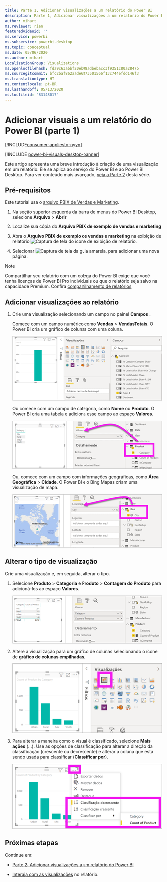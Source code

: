 ```yaml
---
title: Parte 1, Adicionar visualizações a um relatório do Power BI
description: Parte 1, Adicionar visualizações a um relatório do Power BI
author: mihart
ms.reviewer: rien
featuredvideoid: ''
ms.service: powerbi
ms.subservice: powerbi-desktop
ms.topic: conceptual
ms.date: 05/06/2020
ms.author: mihart
LocalizationGroup: Visualizations
ms.openlocfilehash: fda9c63abbf20eb08adbebacc3f9351c80a2847b
ms.sourcegitcommit: bfc2baf862aade6873501566f13c744efdd146f3
ms.translationtype: HT
ms.contentlocale: pt-BR
ms.lasthandoff: 05/13/2020
ms.locfileid: "83148017"
---
```

# <a name="add-visuals-to-a-power-bi-report-part-1"></a>Adicionar visuais a um relatório do Power BI (parte 1)

[!INCLUDE[consumer-appliesto-nyyn](../includes/consumer-appliesto-nyyn.md)]    

[!INCLUDE [power-bi-visuals-desktop-banner](../includes/power-bi-visuals-desktop-banner.md)]

Este artigo apresenta uma breve introdução à criação de uma visualização em um relatório. Ele se aplica ao serviço do Power BI e ao Power BI Desktop. Para ver conteúdo mais avançado, [veja a Parte 2](power-bi-report-add-visualizations-ii.md) desta série.

## <a name="prerequisites"></a>Pré-requisitos

Este tutorial usa o [arquivo PBIX de Vendas e Marketing](https://download.microsoft.com/download/9/7/6/9767913A-29DB-40CF-8944-9AC2BC940C53/Sales%20and%20Marketing%20Sample%20PBIX.pbix).

1. Na seção superior esquerda da barra de menus do Power BI Desktop, selecione **Arquivo** > **Abrir**
   
2. Localize sua cópia do **Arquivo PBIX de exemplo de vendas e marketing**

1. Abra o **Arquivo PBIX de exemplo de vendas e marketing** na exibição de relatório ![Captura de tela do ícone de exibição de relatório](media/power-bi-visualization-kpi/power-bi-report-view.png).

1. Selecionar ![Captura de tela da guia amarela.](media/power-bi-visualization-kpi/power-bi-yellow-tab.png) para adicionar uma nova página.

> [!NOTE]
> Compartilhar seu relatório com um colega do Power BI exige que você tenha licenças de Power BI Pro individuais ou que o relatório seja salvo na capacidade Premium. Confira [compartilhamento de relatórios](../collaborate-share/service-share-reports.md)

## <a name="add-visualizations-to-the-report"></a>Adicionar visualizações ao relatório

1. Crie uma visualização selecionando um campo no painel **Campos** .

    Comece com um campo numérico como **Vendas** > **VendasTotais**. O Power BI cria um gráfico de colunas com uma coluna.

    ![Captura de tela de um gráfico de colunas com uma única coluna.](media/power-bi-report-add-visualizations-i/power-bi-column-chart.png)

    Ou comece com um campo de categoria, como **Nome** ou **Produto**. O Power BI cria uma tabela e adiciona esse campo ao espaço **Valores**.

    ![Captura de tela de uma tabela com quatro categorias](media/power-bi-report-add-visualizations-i/power-bi-product.png)

    Ou, comece com um campo com informações geográficas, como **Área Geográfica** > **Cidade**. O Power BI e o Bing Mapas criam uma visualização de mapa.

    ![Captura de tela de uma visualização de mapa.](media/power-bi-report-add-visualizations-i/power-bi-maps.png)

## <a name="change-the-type-of-visualization"></a>Alterar o tipo de visualização

 Crie uma visualização e, em seguida, alterar o tipo. 
 
 1. Selecione **Produto** > **Categoria** e **Produto** > **Contagem do Produto** para adicioná-los ao espaço **Valores**.

    ![Captura de tela do painel Campos com o espaço Valores destacado.](media/power-bi-report-add-visualizations-i/power-bi-create-visual.png)

1. Altere a visualização para um gráfico de colunas selecionando o ícone de **gráfico de colunas empilhadas**.

   ![Captura de tela do painel Visualizações com o ícone do gráfico de colunas empilhadas destacado.](media/power-bi-report-add-visualizations-i/power-bi-convert.png)

1. Para alterar a maneira como o visual é classificado, selecione **Mais ações** (...).  Use as opções de classificação para alterar a direção da classificação (crescente ou decrescente) e alterar a coluna que está sendo usada para classificar (**Classificar por**).

   ![Captura de tela da lista suspensa Mais ações.](media/power-bi-report-add-visualizations-i/power-bi-sort.png)
  
## <a name="next-steps"></a>Próximas etapas

 Continue em:

* [Parte 2: Adicionar visualizações a um relatório do Power BI](power-bi-report-add-visualizations-ii.md)

* [Interaja com as visualizações](../consumer/end-user-reading-view.md) no relatório.
